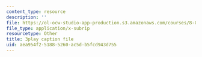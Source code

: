 ```yaml
---
content_type: resource
description: ''
file: https://ol-ocw-studio-app-production.s3.amazonaws.com/courses/8-03sc-physics-iii-vibrations-and-waves-fall-2016/aea954f251885260ac5db5fcd943d755_TjxR7lAwWhI.vtt
file_type: application/x-subrip
resourcetype: Other
title: 3play caption file
uid: aea954f2-5188-5260-ac5d-b5fcd943d755
---
```


